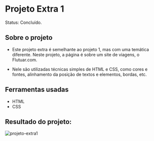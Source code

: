 <h1>Projeto Extra 1</h1>
 
 Status: Concluído.
 
 ## Sobre o projeto

  * Este projeto extra é semelhante ao projeto 1, mas com uma temática diferente.
  Neste projeto, a página é sobre um site de viagens, o Flutuar.com. 
  
  * Nele são utilizadas técnicas simples de HTML e CSS, como cores e fontes, alinhamento da posição de textos e elementos, bordas, etc.
  
 
 ## Ferramentas usadas
  * HTML
  * CSS
  
 ## Resultado do projeto:
 ![projeto-extra1](https://github.com/nuelwnt/explorer-projeto-extra1/assets/65686829/82053407-3652-47ea-a342-a124a2316799)
